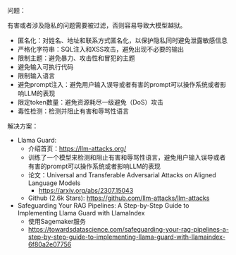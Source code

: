 问题：

有害或者涉及隐私的问题需要被过滤，否则容易导致大模型越狱。

- 匿名化：对姓名、地址和联系方式匿名化，以保护隐私同时避免泄露敏感信息
- 严格化字符串：SQL注入和XSS攻击，避免出现不必要的输出
- 限制主题：避免暴力、攻击性和冒犯的主题
- 避免输入可执行代码
- 限制输入语言
- 避免prompt注入：避免用户输入误导或者有害的prompt可以操作系统或者影响LLM的表现
- 限定token数量：避免资源耗尽一级避免（DoS）攻击
- 毒性检测：检测并阻止有害和辱骂性语言

解决方案：

- Llama Guard: 
  - 介绍首页：https://llm-attacks.org/
  - 训练了一个模型来检测和阻止有害和辱骂性语言，避免用户输入误导或者有害的prompt可以操作系统或者影响LLM的表现
  - 论文：Universal and Transferable Adversarial Attacks on Aligned Language Models
    - https://arxiv.org/abs/2307.15043
  - Github (2.6k Stars): https://github.com/llm-attacks/llm-attacks
- Safeguarding Your RAG Pipelines: A Step-by-Step Guide to Implementing Llama Guard with LlamaIndex
  - 使用Sagemaker服务
  - https://towardsdatascience.com/safeguarding-your-rag-pipelines-a-step-by-step-guide-to-implementing-llama-guard-with-llamaindex-6f80a2e07756
